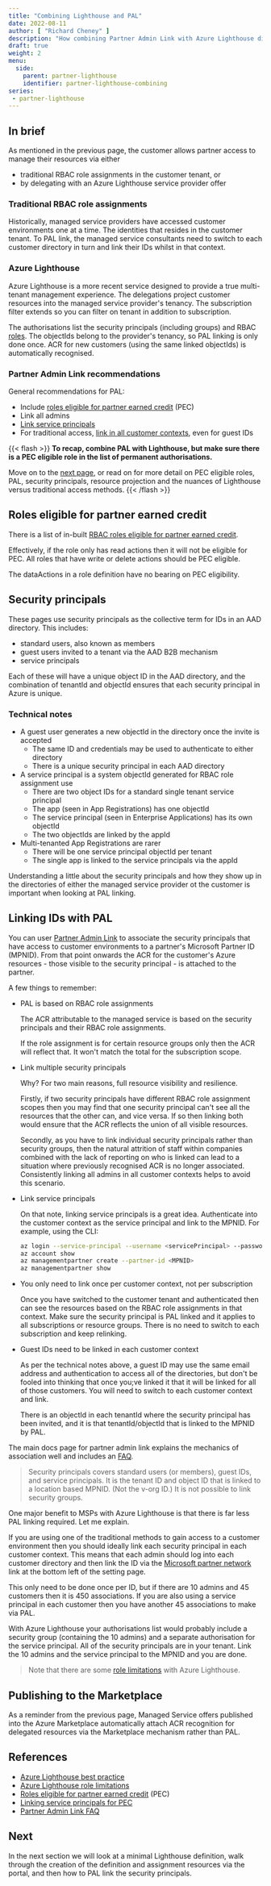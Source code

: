 ```yaml
---
title: "Combining Lighthouse and PAL"
date: 2022-08-11
author: [ "Richard Cheney" ]
description: "How combining Partner Admin Link with Azure Lighthouse differs to traditional access."
draft: true
weight: 2
menu:
  side:
    parent: partner-lighthouse
    identifier: partner-lighthouse-combining
series:
 - partner-lighthouse
---
```


## In brief

As mentioned in the previous page, the customer allows partner access to manage their resources via either

* traditional RBAC role assignments in the customer tenant, or
* by delegating with an Azure Lighthouse service provider offer

### Traditional RBAC role assignments

Historically, managed service providers have accessed customer environments one at a time. The identities that resides in the customer tenant. To PAL link, the managed service consultants need to switch to each customer directory in turn and link their IDs whilst in that context.

### Azure Lighthouse

Azure Lighthouse is a more recent service designed to provide a true multi-tenant management experience. The delegations project customer resources into the managed service provider's tenancy. The subscription filter extends so you can filter on tenant in addition to subscription.

The authorisations list the security principals (including groups) and RBAC [roles](https://docs.microsoft.com/azure/lighthouse/concepts/tenants-users-roles#role-support-for-azure-lighthouse). The objectIds belong to the provider's tenancy, so PAL linking is only done once. ACR for new customers (using the same linked objectIds) is automatically recognised.

### Partner Admin Link recommendations

General recommendations for PAL:

* Include [roles eligible for partner earned credit](https://docs.microsoft.com/partner-center/azure-roles-perms-pec) (PEC)
* Link all admins
* [Link service principals](https://docs.microsoft.com/azure/lighthouse/how-to/partner-earned-credit)
* For traditional access, [link in all customer contexts](https://docs.microsoft.com/azure/cost-management-billing/manage/link-partner-id#frequently-asked-questions), even for guest IDs

{{< flash >}}
**To recap, combine PAL with Lighthouse, but make sure there is a PEC eligible role in the list of permanent authorisations.**

Move on to the [next page](../minimal), or read on for more detail on PEC eligible roles, PAL, security principals, resource projection and the nuances of Lighthouse versus traditional access methods.
{{< /flash >}}

## Roles eligible for partner earned credit

There is a list of in-built [RBAC roles eligible for partner earned credit](https://docs.microsoft.com/partner-center/azure-roles-perms-pec).

Effectively, if the role only has read actions then it will not be eligible for PEC. All roles that have write or delete actions should be PEC eligible.

The dataActions in a role definition have no bearing on PEC eligibility.

## Security principals

These pages use security principals as the collective term for IDs in an AAD directory. This includes:

* standard users, also known as members
* guest users invited to a tenant via the AAD B2B mechanism
* service principals

Each of these will have a unique object ID in the AAD directory, and the combination of tenantId and objectId ensures that each security principal in Azure is unique.

### Technical notes

* A guest user generates a new objectId in the directory once the invite is accepted
  * The same ID and credentials may be used to authenticate to either directory
  * There is a unique security principal in each AAD directory
* A service principal is a system objectId generated for RBAC role assignment use
  * There are two object IDs for a standard single tenant service principal
  * The app (seen in App Registrations) has one objectId
  * The service principal (seen in Enterprise Applications) has its own objectId
  * The two objectIds are linked by the appId
* Multi-tenanted App Registrations are rarer
  * There will be one service principal objectId per tenant
  * The single app is linked to the service principals via the appId

Understanding a little about the security principals and how they show up in the directories of either the managed service provider ot the customer is important when looking at PAL linking.

## Linking IDs with PAL

You can user [Partner Admin Link](https://aka.ms/partneradminlink) to associate the security principals that have access to customer environments to a partner's Microsoft Partner ID (MPNID). From that point onwards the ACR for the customer's Azure resources - those visible to the security principal - is attached to the partner.

A few things to remember:

* PAL is based on RBAC role assignments

    The ACR attributable to the managed service is based on the security principals and their RBAC role assignments.

    If the role assignment is for certain resource groups only then the ACR will reflect that. It won't match the total for the subscription scope.

* Link multiple security principals

    Why? For two main reasons, full resource visibility and resilience.

    Firstly, if two security principals have different RBAC role assignment scopes then you may find that one security principal can't see all the resources that the other can, and vice versa. If so then linking both would ensure that the ACR reflects the union of all visible resources.

    Secondly, as you have to link individual security principals rather than security groups, then the natural attrition of staff within companies combined with the lack of reporting on who is linked can lead to a situation where previously recognised ACR is no longer associated. Consistently linking all admins in all customer contexts helps to avoid this scenario.

* Link service principals

    On that note, linking service principals is a great idea. Authenticate into the customer context as the service principal and link to the MPNID. For example, using the CLI:

    ```bash
    az login --service-principal --username <servicePrincipal> --password <secret> --tenant <tenantId>
    az account show
    az managementpartner create --partner-id <MPNID>
    az managementpartner show
    ```

* You only need to link once per customer context, not per subscription

    Once you have switched to the customer tenant and authenticated then can see the resources based on the RBAC role assignments in that context. Make sure the security principal is PAL linked and it applies to all subscriptions or resource groups. There is no need to switch to each subscription and keep relinking.

* Guest IDs need to be linked in each customer context

    As per the technical notes above, a guest ID may use the same email address and authentication to access all of the directories, but don't be fooled into thinking that once you;ve linked it that it will be linked for all of those customers. You will need to switch to each customer context and link.

    There is an objectId in each tenantId where the security principal has been invited, and it is that tenantId/objectId that is linked to the MPNID by PAL.

The main docs page for partner admin link explains the mechanics of association well and includes an [FAQ](https://docs.microsoft.com/azure/cost-management-billing/manage/link-partner-id#frequently-asked-questions).

> Security principals covers standard users (or members), guest IDs, and service principals. It is the tenant ID and object ID that is linked to a location based MPNID. (Not the v-org ID.) It is not possible to link security groups.

One major benefit to MSPs with Azure Lighthouse is that there is far less PAL linking required. Let me explain.

If you are using one of the traditional methods to gain access to a customer environment then you should ideally link each security principal in each customer context. This means that each admin should log into each customer directory and then link the ID via the [Microsoft partner network](https://portal.azure.com/#view/Microsoft_Azure_Billing/ManagementPartnerBlade) link at the bottom left of the setting page.

This only need to be done once per ID, but if there are 10 admins and 45 customers then it is 450 associations. If you are also using a service principal in each customer then you have another 45 associations to make via PAL.

With Azure Lighthouse your authorisations list would probably include a security group (containing the 10 admins) and a separate authorisation for the service principal. All of the security principals are in your tenant. Link the 10 admins and the service principal to the MPNID and you are done.

> Note that there are some [role limitations](https://docs.microsoft.com/azure/lighthouse/concepts/tenants-users-roles#role-support-for-azure-lighthouse) with Azure Lighthouse.

## Publishing to the Marketplace

As a reminder from the previous page, Managed Service offers published into the Azure Marketplace automatically attach ACR recognition for delegated resources via the Marketplace mechanism rather than PAL.

## References

* [Azure Lighthouse best practice](https://docs.microsoft.com/azure/lighthouse/concepts/tenants-users-roles#best-practices-for-defining-users-and-roles)
* [Azure Lighthouse role limitations](https://docs.microsoft.com/azure/lighthouse/concepts/tenants-users-roles#role-support-for-azure-lighthouse)
* [Roles eligible for partner earned credit](https://docs.microsoft.com/partner-center/azure-roles-perms-pec) (PEC)
* [Linking service principals for PEC](https://docs.microsoft.com/azure/lighthouse/how-to/partner-earned-credit)
* [Partner Admin Link FAQ](https://docs.microsoft.com/azure/cost-management-billing/manage/link-partner-id#frequently-asked-questions)

## Next

In the next section we will look at a minimal Lighthouse definition, walk through the creation of the definition and assignment resources via the portal, and then how to PAL link the security principals.
